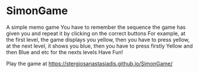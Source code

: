 # SimonGame
A simple memo game
You have to remember the sequence the game has given you and repeat it by clicking on the correct buttons
For example, at the first level, the game displays you yellow,
then you have to press yellow, 
at the next level, it shows you blue,
then you have to press firstly Yellow and then Blue 
and etc for the nexts levels
Have Fun!

Play the game at https://stergiosanastasiadis.github.io/SimonGame/
